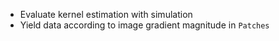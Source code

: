 * Evaluate kernel estimation with simulation
* Yield data according to image gradient magnitude in `Patches`
